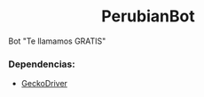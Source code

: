 <h1 align="center">PerubianBot</h1>

Bot "Te llamamos GRATIS"

### Dependencias:
- <a href="https://github.com/mozilla/geckodriver/releases">GeckoDriver</a>
